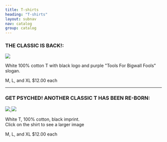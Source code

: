 ```yaml
---
title: T-shirts
heading: "T-shirts"
layout: subnav
nav: catalog
group: catalog
---
```


<h3>
  THE CLASSIC IS BACK!:
</h3>

<div class="row">
  <div class="col-sm-3">
    <a href="#" class="thumbnail">
      <img src="{{ "/pics/tools_T-1.gif" | prepend: site.baseurl }}">
    </a>
  </div>
  <div class="col-sm-9">
    <p>
      White 100% cotton T with black logo and purple "Tools For Bigwall 
      Fools" slogan.
    </p>
    <p>
      M, L, and XL 
      <span class="label label-primary label-lg">$12.00 each</span>
    </p>
  </div>
</div>


<hr />


<h3>
  GET PSYCHED! ANOTHER CLASSIC T HAS BEEN RE-BORN:
</h3>

<div class="row">
  <div class="col-sm-3">
    <a href="#" class="thumbnail">
      <img src="{{ "/pics/psyche_trans.gif" | prepend: site.baseurl }}">
    </a>
    <a href="#" class="thumbnail">
      <img src="{{ "/pics/PSYCHE_T_detail.jpg" | prepend: site.baseurl }}">
    </a>
  </div>
  <div class="col-sm-9">
    <p>
      White T, 100% cotton, black imprint.<br>
      Click on the shirt to see a larger image
    </p>
    <p>
      M, L, and XL 
      <span class="label label-primary label-lg">$12.00 each</span>
    </p>
  </div>
</div>


